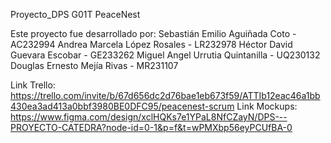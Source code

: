 Proyecto_DPS G01T
PeaceNest

Este proyecto fue desarrollado por:
Sebastián Emilio Aguiñada Coto - AC232994 
Andrea Marcela López Rosales - LR232978 
Héctor David Guevara Escobar - GE233262 
Miguel Angel Urrutia Quintanilla - UQ230132 
Douglas Ernesto Mejía Rivas - MR231107 

Link Trello: https://trello.com/invite/b/67d656dc2d76bae1eb673f59/ATTIb12eac46a1bb430ea3ad413a0bbf3980BE0DFC95/peacenest-scrum
Link Mockups: https://www.figma.com/design/xclHQKs7e1YPaL8NfCZayN/DPS---PROYECTO-CATEDRA?node-id=0-1&p=f&t=wPMXbp56eyPCUfBA-0
